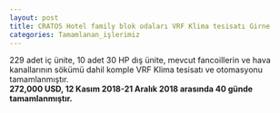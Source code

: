 ```yaml
---
layout: post
title: CRATOS Hotel family blok odaları VRF Klima tesisatı Girne
categories: Tamamlanan_işlerimiz
---
```

229 adet iç ünite, 10 adet 30 HP dış ünite, mevcut fancoillerin ve hava kanallarının sökümü dahil komple VRF Klima tesisatı ve otomasyonu tamamlanmıştır.<br><b>272,000 USD, 12 Kasım 2018-21 Aralık 2018 arasında 40 günde tamamlanmıştır.</b>
